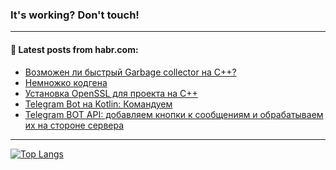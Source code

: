### It's working? Don't touch!

---
<!--
#### 🛠️ Technical stack:

![C++](https://img.shields.io/badge/C++-informational?logo=c%2B%2B&style=flat&logoColor=white&color=9C033A)
![Java](https://img.shields.io/badge/Java-informational?logo=java&style=flat&logoColor=white&color=007396)
![Kotlin](https://img.shields.io/badge/Kotlin-informational?logo=Kotlin&style=flat&logoColor=white&color=0095D5)
![JS](https://img.shields.io/badge/JS-informational?logo=javaScript&style=flat&logoColor=black&color=F7Df1E) <br>
![HTML5](https://img.shields.io/badge/HTML5-informational?logo=html5&style=flat&logoColor=white&color=E34F26)
![CSS3](https://img.shields.io/badge/CSS3-informational?logo=css3&style=flat&logoColor=white&color=157286)
![Sass](https://img.shields.io/badge/Saas-informational?logo=sass&style=flat&logoColor=white&color=hotpink)
![PHP](https://img.shields.io/badge/PHP-informational?logo=php&style=flat&logoColor=white&color=777BB4) <br>
![WebPAck](https://img.shields.io/badge/WebPack-informational?logo=webPack&style=flat&logoColor=white&color=FF6F00)
![Bootstrap](https://img.shields.io/badge/Bootstrap-informational?logo=Bootstrap&style=flat&logoColor=white&color=7952B3)
![MySQL](https://img.shields.io/badge/MySQL-informational?logo=MySQL&style=flat&logoColor=white&color=00f) <br>
![NodeJS](https://img.shields.io/badge/NodeJS-informational?logo=node.js&style=flat&logoColor=white&color=43853D)
![Spring](https://img.shields.io/badge/Spring-informational?logo=Spring&style=flat&logoColor=white&color=0A9EDC)
![Angular](https://img.shields.io/badge/Vue-informational?logo=vue.js&style=flat&logoColor=white&color=red)
![Git](https://img.shields.io/badge/Git-informational?logo=git&style=flat&logoColor=white&color=darkorange)

___
-->

#### 💬 Latest posts from habr.com:

<!-- BLOG-POST-LIST:START -->
- [Возможен ли быстрый Garbage collector на С++?](https://habr.com/ru/post/678730/?utm_source=habrahabr&utm_medium=rss&utm_campaign=678730)
- [Немножко кодгена](https://habr.com/ru/post/678690/?utm_source=habrahabr&utm_medium=rss&utm_campaign=678690)
- [Установка OpenSSL для проекта на С++](https://habr.com/ru/post/678698/?utm_source=habrahabr&utm_medium=rss&utm_campaign=678698)
- [Telegram Bot на Kotlin: Командуем](https://habr.com/ru/post/677624/?utm_source=habrahabr&utm_medium=rss&utm_campaign=677624)
- [Telegram BOT API: добавляем кнопки к сообщениям и обрабатываем их на стороне сервера](https://habr.com/ru/post/678664/?utm_source=habrahabr&utm_medium=rss&utm_campaign=678664)
<!-- BLOG-POST-LIST:END -->

---

[![Top Langs](https://github-readme-stats.vercel.app/api/top-langs/?username=zloylis&layout=compact&hide_border=true&theme=dracula)](https://github.com/zloylis)
